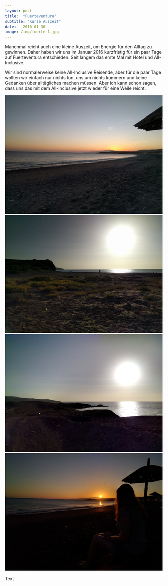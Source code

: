 ```yaml
---
layout: post
title:  "Fuerteventura"
subtitle: "Kurze Auszeit"
date:   2016-01-30
image: /img/fuerte-1.jpg
---
```


Manchmal reicht auch eine kleine Auszeit, um Energie für den Alltag zu gewinnen. Daher haben wir uns im Januar 2016 kurzfristig für ein paar Tage auf Fuerteventura entschieden. Seit langem das erste Mal mit Hotel und All-Inclusive. 

Wir sind normalerweise keine All-Inclusive Reisende, aber für die paar Tage wollten wir einfach nur nichts tun, uns um nichts kümmern und keine Gedanken über alltägliches machen müssen. Aber ich kann schon sagen, dass uns das mit dem All-Inclusive jetzt wieder für eine Weile reicht.

<div class="container-gallery">
<div><img src="/img/fuerte-5.jpg" alt></div>
<div><img src="/img/fuerte-3.jpg" alt></div>
<div><img src="/img/fuerte-2.jpg" alt></div>
<div><img src="/img/fuerte-4.jpg" alt></div>
</div>

Text
